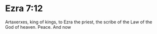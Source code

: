 # Ezra 7:12

Artaxerxes, king of kings, to Ezra the priest, the scribe of the Law of the God of heaven. Peace. And now
